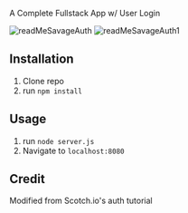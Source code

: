 A Complete Fullstack App w/ User Login

![readMeSavageAuth](https://user-images.githubusercontent.com/78241661/113373936-f0f5ed80-9339-11eb-8bd1-586c0f86085d.jpg)
![readMeSavageAuth1](https://user-images.githubusercontent.com/78241661/113373926-eb98a300-9339-11eb-8b86-ae026703f427.jpg)




## Installation

1. Clone repo
2. run `npm install`

## Usage

1. run `node server.js`
2. Navigate to `localhost:8080`

## Credit

Modified from Scotch.io's auth tutorial
